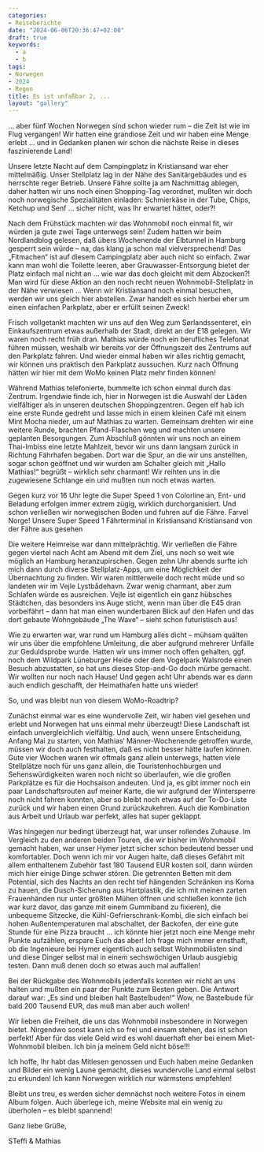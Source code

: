 ```yaml
---
categories:
- Reiseberichte
date: "2024-06-06T20:36:47+02:00"
draft: true
keywords: 
  - a
  - b
tags:
- Norwegen
- 2024
- Regen
title: Es ist unfaßbar 2, ...
layout: "gallery"
---
```


… aber fünf Wochen Norwegen sind schon wieder rum – die Zeit ist wie im Flug vergangen! Wir hatten eine grandiose Zeit und wir haben eine Menge erlebt … und in Gedanken planen wir schon die nächste Reise in dieses faszinierende Land!

Unsere letzte Nacht auf dem Campingplatz in Kristiansand war eher mittelmäßig. Unser Stellplatz lag in der Nähe des Sanitärgebäudes und es herrschte reger Betrieb. Unsere Fähre sollte ja am Nachmittag ablegen, daher hatten wir uns noch einen Shopping-Tag verordnet, mußten wir doch noch norwegische Spezialitäten einladen: Schmierkäse in der Tube, Chips, Ketchup und Senf … sicher nicht, was Ihr erwartet hättet, oder?!

Nach dem Frühstück machten wir das Wohnmobil noch einmal fit, wir würden ja gute zwei Tage unterwegs sein! Zudem hatten wir beim Nordlandblog gelesen, daß übers Wochenende der Elbtunnel in Hamburg gesperrt sein würde – na, das klang ja schon mal vielversprechend! Das „Fitmachen“ ist auf diesem Campingplatz aber auch nicht so einfach. Zwar kann man wohl die Toilette leeren, aber Grauwasser-Entsorgung bietet der Platz einfach mal nicht an … wie war das doch gleicht mit dem Abzocken?! Man wird für diese Aktion an den noch recht neuen Wohnmobil-Stellplatz in der Nähe verwiesen … Wenn wir Kristiansand noch einmal besuchen, werden wir uns gleich hier abstellen. Zwar handelt es sich hierbei eher um einen einfachen Parkplatz, aber er erfüllt seinen Zweck!

Frisch vollgetankt machten wir uns auf den Weg zum Sørlandssenteret, ein Einkaufszentrum etwas außerhalb der Stadt, direkt an der E18 gelegen. Wir waren noch recht früh dran. Mathias würde noch ein berufliches Telefonat führen müssen, weshalb wir bereits vor der Öffnungszeit des Zentrums auf den Parkplatz fahren. Und wieder einmal haben wir alles richtig gemacht, wir können uns praktisch den Parkplatz aussuchen. Kurz nach Öffnung hätten wir hier mit dem WoMo keinen Platz mehr finden können!

Während Mathias telefonierte, bummelte ich schon einmal durch das Zentrum. Irgendwie finde ich, hier in Norwegen ist die Auswahl der Läden vielfältiger als in unseren deutschen Shoppingzentren. Gegen elf hab ich eine erste Runde gedreht und lasse mich in einem kleinen Café mit einem Mint Mocha nieder, um auf Mathias zu warten. Gemeinsam drehten wir eine weitere Runde, brachten Pfand-Flaschen weg und machten unsere geplanten Besorgungen. Zum Abschluß gönnten wir uns noch an einem Thai-Imbiss eine letzte Mahlzeit, bevor wir uns dann langsam zurück in Richtung Fährhafen begaben. Dort war die Spur, an die wir uns anstellten, sogar schon geöffnet und wir wurden am Schalter gleich mit „Hallo Mathias!“ begrüßt – wirklich sehr charmant! Wir reihten uns in die zugewiesene Schlange ein und mußten nun noch etwas warten.

Gegen kurz vor 16 Uhr legte die Super Speed 1 von Colorline an, Ent- und Beladung erfolgen immer extrem zügig, wirklich durchorganisiert. Und schon verließen wir norwegischen Boden und fuhren auf die Fähre. Farvel Norge!
Unsere Super Speed 1
Fährterminal in Kristiansand
Kristiansand von der Fähre aus gesehen

Die weitere Heimreise war dann mittelprächtig. Wir verließen die Fähre gegen viertel nach Acht am Abend mit dem Ziel, uns noch so weit wie möglich an Hamburg heranzupirschen. Gegen zehn Uhr abends surfte ich mich dann durch diverse Stellplatz-Apps, um eine Möglichkeit der Übernachtung zu finden. Wir waren mittlerweile doch recht müde und so landeten wir im Vejle Lystbådehavn. Zwar wenig charmant, aber zum Schlafen würde es ausreichen. Vejle ist eigentlich ein ganz hübsches Städtchen, das besonders ins Auge sticht, wenn man über die E45 dran vorbeifährt – dann hat man einen wunderbaren Blick auf den Hafen und das dort gebaute Wohngebäude „The Wave“ – sieht schon futuristisch aus!

Wie zu erwarten war, war rund um Hamburg alles dicht – mühsam quälten wir uns über die empfohlene Umleitung, die aber aufgrund mehrerer Unfälle zur Geduldsprobe wurde. Hatten wir uns immer noch offen gehalten, ggf. noch dem Wildpark Lüneburger Heide oder dem Vogelpark Walsrode einen Besuch abzustatten, so hat uns dieses Stop-and-Go doch mürbe gemacht. Wir wollten nur noch nach Hause! Und gegen acht Uhr abends war es dann auch endlich geschafft, der Heimathafen hatte uns wieder!

So, und was bleibt nun von diesem WoMo-Roadtrip?

Zunächst einmal war es eine wundervolle Zeit, wir haben viel gesehen und erlebt und Norwegen hat uns einmal mehr überzeugt! Diese Landschaft ist einfach unvergleichlich vielfältig. Und auch, wenn unsere Entscheidung, Anfang Mai zu starten, von Mathias‘ Männer-Wochenende getroffen wurde, müssen wir doch auch festhalten, daß es nicht besser hätte laufen können. Gute vier Wochen waren wir oftmals ganz allein unterwegs, hatten viele Stellplätze noch für uns ganz allein, die Touristenhochburgen und Sehenswürdigkeiten waren noch nicht so überlaufen, wie die großen Parkplätze es für die Hochsaison andeuten. Und ja, es gibt immer noch ein paar Landschaftsrouten auf meiner Karte, die wir aufgrund der Wintersperre noch nicht fahren konnten, aber so bleibt noch etwas auf der To-Do-Liste zurück und wir haben einen Grund zurückzukehren. Auch die Kombination aus Arbeit und Urlaub war perfekt, alles hat super geklappt.

Was hingegen nur bedingt überzeugt hat, war unser rollendes Zuhause. Im Vergleich zu den anderen beiden Touren, die wir bisher im Wohnmobil gemacht haben, war unser Hymer jetzt sicher schon bedeutend besser und komfortabler. Doch wenn ich mir vor Augen halte, daß dieses Gefährt mit allem enthaltenem Zubehör fast 180 Tausend EUR kosten soll, dann würden mich hier einige Dinge schwer stören. Die getrennten Betten mit dem Potential, sich des Nachts an den recht tief hängenden Schränken ins Koma zu hauen, die Dusch-Sicherung aus Hartplastik, die ich mit meinen zarten Frauenhänden nur unter größten Mühen öffnen und schließen konnte (ich war kurz davor, das ganze mit einem Gummiband zu fixieren), die unbequeme Sitzecke, die Kühl-Gefrierschrank-Kombi, die sich einfach bei hohen Außentemperaturen mal abschaltet, der Backofen, der eine gute Stunde für eine Pizza braucht … ich könnte hier jetzt noch eine Menge mehr Punkte aufzählen, erspare Euch das aber! Ich frage mich immer ernsthaft, ob die Ingenieure bei Hymer eigentlich auch selbst Wohnmobilisten sind und diese Dinger selbst mal in einem sechswöchigen Urlaub ausgiebig testen. Dann muß denen doch so etwas auch mal auffallen!

Bei der Rückgabe des Wohnmobils jedenfalls konnten wir nicht an uns halten und mußten ein paar der Punkte zum Besten geben. Die Antwort darauf war: „Es sind und bleiben halt Bastelbuden!“ Wow, ne Bastelbude für bald 200 Tausend EUR, das muß man aber auch wollen!

Wir lieben die Freiheit, die uns das Wohnmobil insbesondere in Norwegen bietet. Nirgendwo sonst kann ich so frei und einsam stehen, das ist schon perfekt! Aber für das viele Geld wird es wohl dauerhaft eher bei einem Miet-Wohnmobil bleiben. Ich bin ja meinem Geld nicht böse!!!

Ich hoffe, Ihr habt das Mitlesen genossen und Euch haben meine Gedanken und Bilder ein wenig Laune gemacht, dieses wundervolle Land einmal selbst zu erkunden! Ich kann Norwegen wirklich nur wärmstens empfehlen!

Bleibt uns treu, es werden sicher demnächst noch weitere Fotos in einem Album folgen. Auch überlege ich, meine Website mal ein wenig zu überholen – es bleibt spannend!

Ganz liebe Grüße,

STeffi & Mathias
